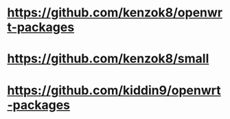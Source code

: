 # https://github.com/kenzok8/openwrt-packages
# https://github.com/kenzok8/small
# https://github.com/kiddin9/openwrt-packages

